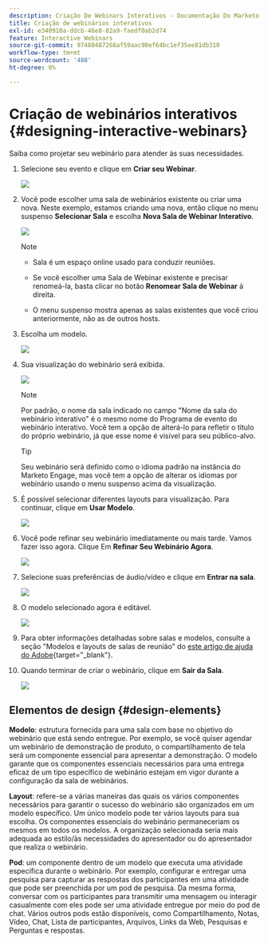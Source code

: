 ```yaml
---
description: Criação De Webinars Interativos - Documentação Do Marketo - Documentação Do Produto
title: Criação de webinários interativos
exl-id: e340910a-ddcb-46e8-82a9-faedf0ab2d74
feature: Interactive Webinars
source-git-commit: 97480487268af59aac90ef64bc1ef35ee81db310
workflow-type: tm+mt
source-wordcount: '488'
ht-degree: 0%

---
```


# Criação de webinários interativos {#designing-interactive-webinars}

Saiba como projetar seu webinário para atender às suas necessidades.

1. Selecione seu evento e clique em **Criar seu Webinar**.

   ![](assets/designing-interactive-webinars-1.png)

1. Você pode escolher uma sala de webinários existente ou criar uma nova. Neste exemplo, estamos criando uma nova, então clique no menu suspenso **Selecionar Sala** e escolha **Nova Sala de Webinar Interativo**.

   ![](assets/designing-interactive-webinars-2.png)

   >[!NOTE]
   >
   >* Sala é um espaço online usado para conduzir reuniões.
   >
   >* Se você escolher uma Sala de Webinar existente e precisar renomeá-la, basta clicar no botão **Renomear Sala de Webinar** à direita.
   >
   >* O menu suspenso mostra apenas as salas existentes que você criou anteriormente, não as de outros hosts.

1. Escolha um modelo.

   ![](assets/designing-interactive-webinars-3.png)

1. Sua visualização do webinário será exibida.

   ![](assets/designing-interactive-webinars-4.png)

   >[!NOTE]
   >
   >Por padrão, o nome da sala indicado no campo &quot;Nome da sala do webinário interativo&quot; é o mesmo nome do Programa de evento do webinário interativo. Você tem a opção de alterá-lo para refletir o título do próprio webinário, já que esse nome é visível para seu público-alvo.

   >[!TIP]
   >
   >Seu webinário será definido como o idioma padrão na instância do Marketo Engage, mas você tem a opção de alterar os idiomas por webinário usando o menu suspenso acima da visualização.

1. É possível selecionar diferentes layouts para visualização. Para continuar, clique em **Usar Modelo**.

   ![](assets/designing-interactive-webinars-5.png)

1. Você pode refinar seu webinário imediatamente ou mais tarde. Vamos fazer isso agora. Clique Em **Refinar Seu Webinário Agora**.

   ![](assets/designing-interactive-webinars-6.png)

1. Selecione suas preferências de áudio/vídeo e clique em **Entrar na sala**.

   ![](assets/designing-interactive-webinars-7.png)

1. O modelo selecionado agora é editável.

   ![](assets/designing-interactive-webinars-8.png)

1. Para obter informações detalhadas sobre salas e modelos, consulte a seção &quot;Modelos e layouts de salas de reunião&quot; do [este artigo de ajuda do Adobe](https://helpx.adobe.com/in/adobe-connect/using/creating-arranging-meetings.html#creating_and_arranging_meetings){target="_blank"}.

1. Quando terminar de criar o webinário, clique em **Sair da Sala**.

   ![](assets/designing-interactive-webinars-9.png)

## Elementos de design {#design-elements}

**Modelo**: estrutura fornecida para uma sala com base no objetivo do webinário que está sendo entregue. Por exemplo, se você quiser agendar um webinário de demonstração de produto, o compartilhamento de tela será um componente essencial para apresentar a demonstração. O modelo garante que os componentes essenciais necessários para uma entrega eficaz de um tipo específico de webinário estejam em vigor durante a configuração da sala de webinários.

**Layout**: refere-se a várias maneiras das quais os vários componentes necessários para garantir o sucesso do webinário são organizados em um modelo específico. Um único modelo pode ter vários layouts para sua escolha. Os componentes essenciais do webinário permaneceriam os mesmos em todos os modelos. A organização selecionada seria mais adequada ao estilo/às necessidades do apresentador ou do apresentador que realiza o webinário.

**Pod**: um componente dentro de um modelo que executa uma atividade específica durante o webinário. Por exemplo, configurar e entregar uma pesquisa para capturar as respostas dos participantes em uma atividade que pode ser preenchida por um pod de pesquisa. Da mesma forma, conversar com os participantes para transmitir uma mensagem ou interagir casualmente com eles pode ser uma atividade entregue por meio do pod de chat. Vários outros pods estão disponíveis, como Compartilhamento, Notas, Vídeo, Chat, Lista de participantes, Arquivos, Links da Web, Pesquisas e Perguntas e respostas.
